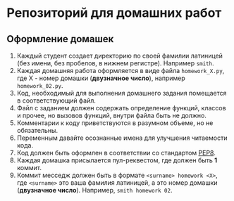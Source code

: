 # Репозиторий для домашних работ

## Оформление домашек
1. Каждый студент создает директорию по своей фамилии латиницей (без имени, без пробелов, в нижнем регистре). Например `smith`.
1. Каждая домашняя работа оформляется в виде файла `homework_X.py`, где X - номер домашки (**двузначное число**), например `homework_02.py`.
1. Код, необходимый для выполнения домашнего задания помещается в соответствующий файл.
1. Файл с заданием должен содержать определение функций, классов и прочее, но вызовов
   функций, внутри файла быть не должно.
1. Комментарии к коду приветствуются в разумном объеме, но не обязательны.
1. Переменным давайте осознанные имена для улучшения читаемости кода.
1. Код должен быть оформлен в соответствии со стандартом [PEP8](https://peps.python.org/pep-0008/).
1. Каждая домашка присылается пул-реквестом, где должен быть **1** коммит.
1. Коммит месседж должен быть в формате `<surname> homework <X>`, где `<surname>` это ваша фамилия латиницей,
   а <X> это номер домашки (**двузначное число**). Например, `smith homework 02`.

